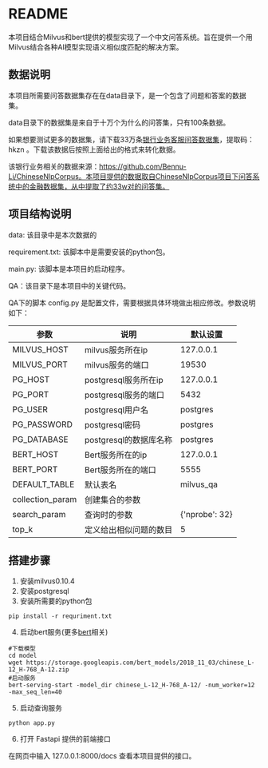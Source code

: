 # README

本项目结合Milvus和bert提供的模型实现了一个中文问答系统。旨在提供一个用Milvus结合各种AI模型实现语义相似度匹配的解决方案。

## 数据说明

本项目所需要问答数据集存在在data目录下，是一个包含了问题和答案的数据集。

data目录下的数据集是来自于十万个为什么的问答集，只有100条数据。

如果想要测试更多的数据集，请下载33万条[银行业务客服问答数据集](https://pan.baidu.com/s/1g-vMh05sDRv1EBZN6X7Qxw)，提取码：hkzn 。下载该数据后按照上面给出的格式来转化数据。

该银行业务相关的数据来源：https://github.com/Bennu-Li/ChineseNlpCorpus。本项目提供的数据取自ChineseNlpCorpus项目下问答系统中的金融数据集，从中提取了约33w对的问答集。

## 项目结构说明

data: 该目录中是本次数据的

requirement.txt: 该脚本中是需要安装的python包。

main.py: 该脚本是本项目的启动程序。

QA：该目录下是本项目中的关键代码。

QA下的脚本 config.py 是配置文件，需要根据具体环境做出相应修改。参数说明如下：

| 参数             | 说明                   | 默认设置       |
| ---------------- | ---------------------- | -------------- |
| MILVUS_HOST      | milvus服务所在ip       | 127.0.0.1      |
| MILVUS_PORT      | milvus服务的端口       | 19530          |
| PG_HOST          | postgresql服务所在ip   | 127.0.0.1      |
| PG_PORT          | postgresql服务的端口   | 5432           |
| PG_USER          | postgresql用户名       | postgres       |
| PG_PASSWORD      | postgresql密码         | postgres       |
| PG_DATABASE      | postgresql的数据库名称 | postgres       |
| BERT_HOST        | Bert服务所在的ip       | 127.0.0.1      |
| BERT_PORT        | Bert服务所在的端口     | 5555           |
| DEFAULT_TABLE    | 默认表名               | milvus_qa      |
| collection_param | 创建集合的参数         |                |
| search_param     | 查询时的参数           | {'nprobe': 32} |
| top_k            | 定义给出相似问题的数目 | 5              |

## 搭建步骤

1. 安装milvus0.10.4
2. 安装postgresql
3. 安装所需要的python包

```
pip install -r requriment.txt
```

4. 启动bert服务(更多[bert](https://github.com/hanxiao/bert-as-service#building-a-qa-semantic-search-engine-in-3-minutes)相关)

```shell
#下载模型
cd model
wget https://storage.googleapis.com/bert_models/2018_11_03/chinese_L-12_H-768_A-12.zip
#启动服务
bert-serving-start -model_dir chinese_L-12_H-768_A-12/ -num_worker=12 -max_seq_len=40
```

5. 启动查询服务

```
python app.py
```

6. 打开 Fastapi 提供的前端接口

在网页中输入 127.0.0.1:8000/docs 查看本项目提供的接口。

